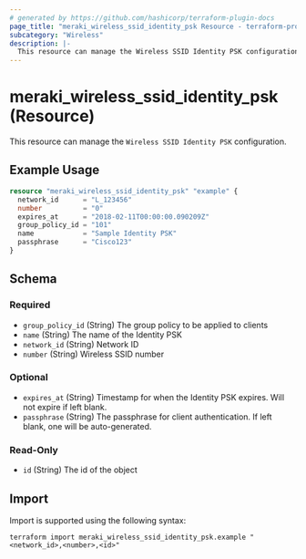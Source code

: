 ```yaml
---
# generated by https://github.com/hashicorp/terraform-plugin-docs
page_title: "meraki_wireless_ssid_identity_psk Resource - terraform-provider-meraki"
subcategory: "Wireless"
description: |-
  This resource can manage the Wireless SSID Identity PSK configuration.
---
```


# meraki_wireless_ssid_identity_psk (Resource)

This resource can manage the `Wireless SSID Identity PSK` configuration.

## Example Usage

```terraform
resource "meraki_wireless_ssid_identity_psk" "example" {
  network_id      = "L_123456"
  number          = "0"
  expires_at      = "2018-02-11T00:00:00.090209Z"
  group_policy_id = "101"
  name            = "Sample Identity PSK"
  passphrase      = "Cisco123"
}
```

<!-- schema generated by tfplugindocs -->
## Schema

### Required

- `group_policy_id` (String) The group policy to be applied to clients
- `name` (String) The name of the Identity PSK
- `network_id` (String) Network ID
- `number` (String) Wireless SSID number

### Optional

- `expires_at` (String) Timestamp for when the Identity PSK expires. Will not expire if left blank.
- `passphrase` (String) The passphrase for client authentication. If left blank, one will be auto-generated.

### Read-Only

- `id` (String) The id of the object

## Import

Import is supported using the following syntax:

```shell
terraform import meraki_wireless_ssid_identity_psk.example "<network_id>,<number>,<id>"
```

